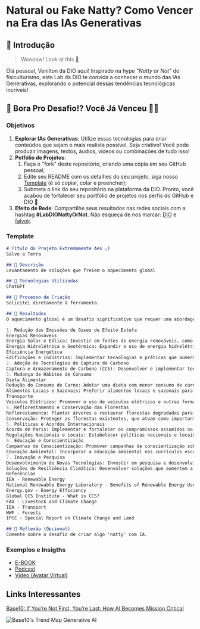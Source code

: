 # Natural ou Fake Natty? Como Vencer na Era das IAs Generativas

## 🚀 Introdução

> Woooow! Look at this 👀

Olá pessoal, Venilton da DIO aqui! Inspirado na hype _"Natty or Not"_ do fisiculturismo, este Lab da DIO te convida a conhecer o mundo das IAs Generativas, explorando o potencial dessas tendências tecnológicas incríveis!

## 🎯 Bora Pro Desafio!? Você Já Venceu 💪🤓

### Objetivos

1. **Explorar IAs Generativas**: Utilize essas tecnologias para criar conteúdos que sejam o mais realista possível. Seja criativo! Você pode produzir imagens, textos, áudios, vídeos ou combinações de tudo isso!
1. **Potfólio de Projetos**:
    1. Faça o "fork" deste repositório, criando uma cópia em seu GitHub pessoal;
    2. Edite seu README com os detalhes do seu projeto, siga nosso [Template](#template) (é só copiar, colar e preencher);
    3. Submeta o link do seu repositório na plataforma da DIO. Pronto, você acabou de fortalecer seu portfólio de projetos nos perfis do GitHub e DIO 🚀
1. **Efeito de Rede**: Compartilhe seus resultados nas redes sociais com a hashtag **#LabDIONattyOrNot**. Não esqueça de nos marcar: [DIO](https://www.linkedin.com/school/dio-makethechange) e [falvojr](https://www.linkedin.com/in/falvojr).

### Template

```markdown
# Título do Projeto Extremamente Aes ;)
Salve a Terra

## 📒 Descrição
Levantamento de soluções que freiem o aquecimento global

## 🤖 Tecnologias Utilizadas
ChatGPT

## 🧐 Processo de Criação
Solicitei diretamente à ferramenta.

## 🚀 Resultados
O aquecimento global é um desafio significativo que requer uma abordagem multifacetada para ser abordado de maneira eficaz. Abaixo estão algumas soluções importantes para mitigar os efeitos do aquecimento global:

1. Redução das Emissões de Gases de Efeito Estufa
Energias Renováveis
Energia Solar e Eólica: Investir em fontes de energia renováveis, como a solar e a eólica, que não emitem gases de efeito estufa durante a produção de eletricidade .
Energia Hidrelétrica e Geotérmica: Expandir o uso de energia hidrelétrica e geotérmica, que também são fontes de energia limpa.
Eficiência Energética
Edificações e Indústrias: Implementar tecnologias e práticas que aumentem a eficiência energética em edifícios e indústrias, reduzindo o consumo de energia e as emissões associadas .
2. Adoção de Tecnologias de Captura de Carbono
Captura e Armazenamento de Carbono (CCS): Desenvolver e implementar tecnologias que capturem CO₂ da atmosfera e o armazenem de forma segura no subsolo .
3. Mudança de Hábitos de Consumo
Dieta Alimentar
Redução do Consumo de Carne: Adotar uma dieta com menor consumo de carne e produtos lácteos, uma vez que a pecuária é uma grande fonte de emissões de metano .
Alimentos Locais e Sazonais: Preferir alimentos locais e sazonais para reduzir as emissões associadas ao transporte de alimentos.
Transporte
Veículos Elétricos: Promover o uso de veículos elétricos e outras formas de transporte limpo, como bicicletas e transporte público eficiente .
4. Reflorestamento e Conservação das Florestas
Reflorestamento: Plantar árvores e restaurar florestas degradadas para absorver CO₂ da atmosfera.
Conservação: Proteger as florestas existentes, que atuam como importantes sumidouros de carbono, evitando o desmatamento .
5. Políticas e Acordos Internacionais
Acordo de Paris: Implementar e fortalecer os compromissos assumidos no Acordo de Paris, onde os países se comprometem a reduzir suas emissões de gases de efeito estufa.
Regulações Nacionais e Locais: Estabelecer políticas nacionais e locais que incentivem práticas sustentáveis e limitem as emissões de carbono.
6. Educação e Conscientização
Campanhas de Conscientização: Promover campanhas de conscientização sobre a importância de reduzir as emissões de carbono e adotar práticas sustentáveis.
Educação Ambiental: Incorporar a educação ambiental nos currículos escolares para sensibilizar as gerações futuras sobre a importância da preservação ambiental.
7. Inovação e Pesquisa
Desenvolvimento de Novas Tecnologias: Investir em pesquisa e desenvolvimento de novas tecnologias que possam mitigar os efeitos do aquecimento global.
Soluções de Resiliência Climática: Desenvolver soluções que aumentem a resiliência das comunidades e ecossistemas às mudanças climáticas .
Referências
IEA - Renewable Energy
National Renewable Energy Laboratory - Benefits of Renewable Energy Use
Energy.gov - Energy Efficiency
Global CCS Institute - What is CCS?
FAO - Livestock and Climate Change
IEA - Transport
WWF - Forests
IPCC - Special Report on Climate Change and Land

## 💭 Reflexão (Opcional)
Comente sobre o desafio de criar algo 'natty' com IA.
```

### Exemplos e Insigths

- [E-BOOK](/exemplos/E-BOOK.md)
- [Podcast](/exemplos/PODCAST.md)
- [Vídeo (Avatar Virtual)](/exemplos/VIDEO.md)

## Links Interessantes

[Base10: If You’re Not First, You’re Last: How AI Becomes Mission Critical](https://base10.vc/post/generative-ai-mission-critical/)

![Base10's Trend Map Generative AI](https://github.com/digitalinnovationone/lab-natty-or-not/assets/730492/f4df26e8-f8f7-4419-8252-c69d73ea930c)
